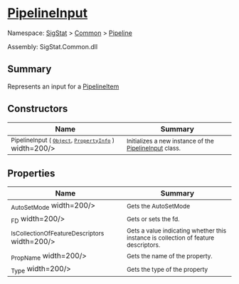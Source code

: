 # [PipelineInput](./PipelineInput.md)

Namespace: [SigStat]() > [Common](./../README.md) > [Pipeline](./README.md)

Assembly: SigStat.Common.dll

## Summary
Represents an input for a [PipelineItem](https://github.com/hargitomi97/sigstat/blob/master/docs/md/.md)

## Constructors

| Name | Summary | 
| --- | --- | 
| <sub>PipelineInput ( [`Object`](https://docs.microsoft.com/en-us/dotnet/api/System.Object), [`PropertyInfo`](https://docs.microsoft.com/en-us/dotnet/api/System.Reflection.PropertyInfo) )</sub><img style="cursor:not-allowed;"> width=200/></div>| <sub>Initializes a new instance of the [PipelineInput](https://github.com/hargitomi97/sigstat/blob/master/docs/md/SigStat/Common/Pipeline/PipelineInput.md) class.</sub>| <br>


## Properties

| Name | Summary | 
| --- | --- | 
| <sub>AutoSetMode</sub><img style="cursor:not-allowed;"> width=200/></div>| <sub>Gets the AutoSetMode</sub>| <br>
| <sub>FD</sub><img style="cursor:not-allowed;"> width=200/></div>| <sub>Gets or sets the fd.</sub>| <br>
| <sub>IsCollectionOfFeatureDescriptors</sub><img style="cursor:not-allowed;"> width=200/></div>| <sub>Gets a value indicating whether this instance is collection of feature descriptors.</sub>| <br>
| <sub>PropName</sub><img style="cursor:not-allowed;"> width=200/></div>| <sub>Gets the name of the property.</sub>| <br>
| <sub>Type</sub><img style="cursor:not-allowed;"> width=200/></div>| <sub>Gets the type of the property</sub>| <br>



